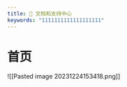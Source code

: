 ```yaml
---
title: 📃 文档和支持中心
keywords: "1111111111111111111"
---
```

# 首页

![[Pasted image 20231224153418.png]]
